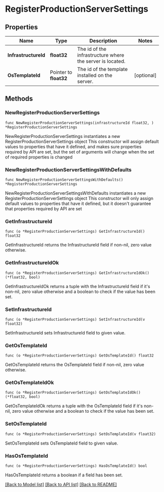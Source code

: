 # RegisterProductionServerSettings

## Properties

Name | Type | Description | Notes
------------ | ------------- | ------------- | -------------
**InfrastructureId** | **float32** | The id of the infrastructure where the server is located. | 
**OsTemplateId** | Pointer to **float32** | The id of the template installed on the server. | [optional] 

## Methods

### NewRegisterProductionServerSettings

`func NewRegisterProductionServerSettings(infrastructureId float32, ) *RegisterProductionServerSettings`

NewRegisterProductionServerSettings instantiates a new RegisterProductionServerSettings object
This constructor will assign default values to properties that have it defined,
and makes sure properties required by API are set, but the set of arguments
will change when the set of required properties is changed

### NewRegisterProductionServerSettingsWithDefaults

`func NewRegisterProductionServerSettingsWithDefaults() *RegisterProductionServerSettings`

NewRegisterProductionServerSettingsWithDefaults instantiates a new RegisterProductionServerSettings object
This constructor will only assign default values to properties that have it defined,
but it doesn't guarantee that properties required by API are set

### GetInfrastructureId

`func (o *RegisterProductionServerSettings) GetInfrastructureId() float32`

GetInfrastructureId returns the InfrastructureId field if non-nil, zero value otherwise.

### GetInfrastructureIdOk

`func (o *RegisterProductionServerSettings) GetInfrastructureIdOk() (*float32, bool)`

GetInfrastructureIdOk returns a tuple with the InfrastructureId field if it's non-nil, zero value otherwise
and a boolean to check if the value has been set.

### SetInfrastructureId

`func (o *RegisterProductionServerSettings) SetInfrastructureId(v float32)`

SetInfrastructureId sets InfrastructureId field to given value.


### GetOsTemplateId

`func (o *RegisterProductionServerSettings) GetOsTemplateId() float32`

GetOsTemplateId returns the OsTemplateId field if non-nil, zero value otherwise.

### GetOsTemplateIdOk

`func (o *RegisterProductionServerSettings) GetOsTemplateIdOk() (*float32, bool)`

GetOsTemplateIdOk returns a tuple with the OsTemplateId field if it's non-nil, zero value otherwise
and a boolean to check if the value has been set.

### SetOsTemplateId

`func (o *RegisterProductionServerSettings) SetOsTemplateId(v float32)`

SetOsTemplateId sets OsTemplateId field to given value.

### HasOsTemplateId

`func (o *RegisterProductionServerSettings) HasOsTemplateId() bool`

HasOsTemplateId returns a boolean if a field has been set.


[[Back to Model list]](../README.md#documentation-for-models) [[Back to API list]](../README.md#documentation-for-api-endpoints) [[Back to README]](../README.md)


